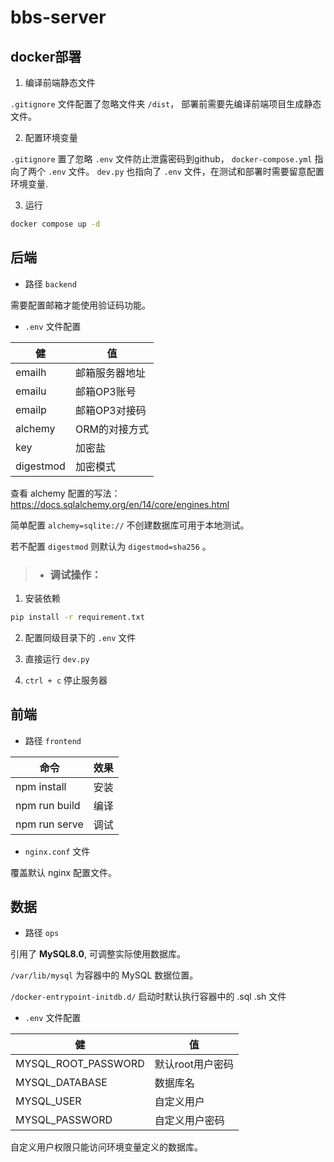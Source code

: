 # bbs-server

## docker部署

1. 编译前端静态文件

`.gitignore` 文件配置了忽略文件夹 `/dist`，
部署前需要先编译前端项目生成静态文件。

2. 配置环境变量

`.gitignore` 置了忽略 `.env` 文件防止泄露密码到github，
`docker-compose.yml` 指向了两个 `.env` 文件。
`dev.py` 也指向了 `.env` 文件，在测试和部署时需要留意配置环境变量.

3. 运行

```bash
docker compose up -d
```

## 后端

- 路径 `backend`

需要配置邮箱才能使用验证码功能。

- `.env` 文件配置

| 健        | 值             |
| --------- | -------------- |
| emailh    | 邮箱服务器地址 |
| emailu    | 邮箱OP3账号    |
| emailp    | 邮箱OP3对接码  |
| alchemy   | ORM的对接方式  |
| key       | 加密盐         |
| digestmod | 加密模式       |

查看 alchemy 配置的写法：
https://docs.sqlalchemy.org/en/14/core/engines.html

简单配置 `alchemy=sqlite://` 不创建数据库可用于本地测试。

若不配置 `digestmod` 则默认为 `digestmod=sha256` 。

> - ### 调试操作：
1. 安装依赖

```bash
pip install -r requirement.txt
```

2. 配置同级目录下的 `.env` 文件

3. 直接运行 `dev.py`

4. `ctrl + c` 停止服务器

## 前端

- 路径 `frontend`

| 命令          | 效果 |
| ------------- | ---- |
| npm install   | 安装 |
| npm run build | 编译 |
| npm run serve | 调试 |

- `nginx.conf` 文件

覆盖默认 nginx 配置文件。

## 数据

- 路径 `ops`

引用了 **MySQL8.0**, 可调整实际使用数据库。

`/var/lib/mysql` 为容器中的 MySQL 数据位置。

`/docker-entrypoint-initdb.d/` 启动时默认执行容器中的 .sql .sh 文件

- `.env` 文件配置

| 健                  | 值               |
| ------------------- | ---------------- |
| MYSQL_ROOT_PASSWORD | 默认root用户密码 |
| MYSQL_DATABASE      | 数据库名         |
| MYSQL_USER          | 自定义用户       |
| MYSQL_PASSWORD      | 自定义用户密码   |

自定义用户权限只能访问环境变量定义的数据库。